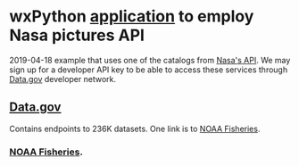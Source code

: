 # wxPython [application](http://www.blog.pythonlibrary.org/2019/04/18/creating-a-gui-application-for-nasas-api-with-wxpython/) to employ Nasa pictures API

2019-04-18 example that uses one of the catalogs from [Nasa's API](https://api.nasa.gov). We may sign up for a developer API key to be able to access these services through [Data.gov](Data.gov) developer network. 

## [Data.gov](Data.gov)

Contains endpoints to 236K datasets. One link is to [NOAA Fisheries](https://www.fisheries.noaa.gov/species/atlantic-sturgeon).

### [NOAA Fisheries](https://www.fisheries.noaa.gov/species/atlantic-sturgeon).
